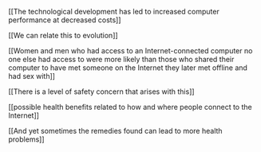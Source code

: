 [[The technological development has led to increased computer performance at decreased costs]]

[[We can relate this to evolution]]

[[Women and men who had access to an Internet-connected computer no one else had access to were more likely than those who shared their computer to have met someone on the Internet they later met offline and had sex with]]

[[There is a level of safety concern that arises with this]]

[[possible health benefits related to how and where people connect to the Internet]]

[[And yet sometimes the remedies found can lead to more health problems]]
